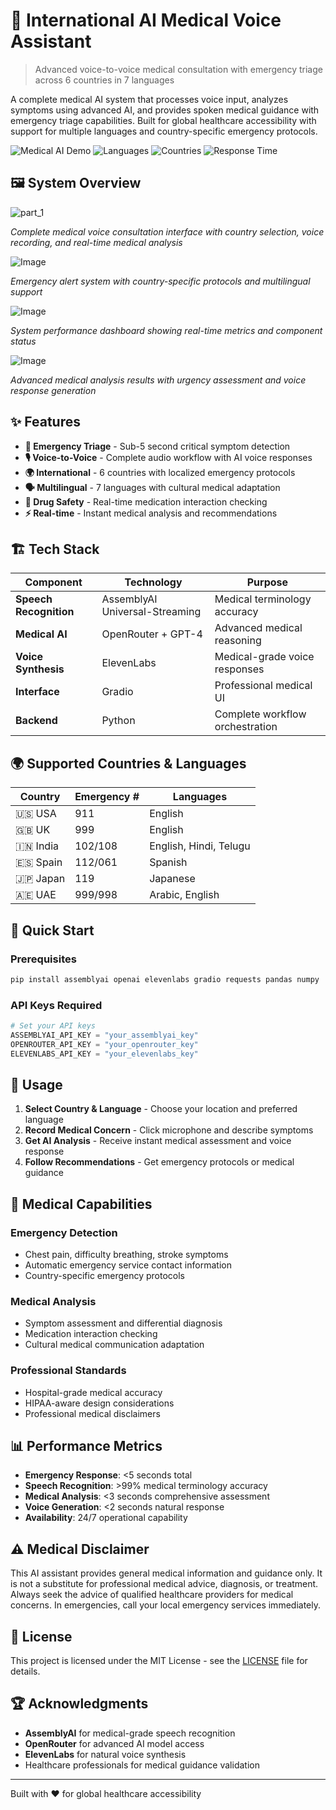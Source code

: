 # 🏥 International AI Medical Voice Assistant

> Advanced voice-to-voice medical consultation with emergency triage across 6 countries in 7 languages

A complete medical AI system that processes voice input, analyzes symptoms using advanced AI, and provides spoken medical guidance with emergency triage capabilities. Built for global healthcare accessibility with support for multiple languages and country-specific emergency protocols.

![Medical AI Demo](https://img.shields.io/badge/Status-Production%20Ready-brightgreen)
![Languages](https://img.shields.io/badge/Languages-7%20Supported-blue)
![Countries](https://img.shields.io/badge/Countries-6%20Covered-orange)
![Response Time](https://img.shields.io/badge/Emergency%20Response-<5s-red)

## 🖼️ System Overview

![part_1](https://github.com/user-attachments/assets/e37f2803-102b-4ded-b908-5c002c47787b)

*Complete medical voice consultation interface with country selection, voice recording, and real-time medical analysis*

![Image](https://github.com/user-attachments/assets/c9c8829c-8f10-4c5d-bdb7-69e50f97a3f9)

*Emergency alert system with country-specific protocols and multilingual support*

![Image](https://github.com/user-attachments/assets/94738c27-50f9-4585-b95e-ed5ce359996c)

*System performance dashboard showing real-time metrics and component status*

![Image](https://github.com/user-attachments/assets/6d216013-eb1a-4257-88f0-f614e461a666)

*Advanced medical analysis results with urgency assessment and voice response generation*

## ✨ Features

- **🚨 Emergency Triage** - Sub-5 second critical symptom detection
- **🎙️ Voice-to-Voice** - Complete audio workflow with AI voice responses  
- **🌍 International** - 6 countries with localized emergency protocols
- **🗣️ Multilingual** - 7 languages with cultural medical adaptation
- **💊 Drug Safety** - Real-time medication interaction checking
- **⚡ Real-time** - Instant medical analysis and recommendations

## 🏗️ Tech Stack

| Component | Technology | Purpose |
|-----------|------------|---------|
| **Speech Recognition** | AssemblyAI Universal-Streaming | Medical terminology accuracy |
| **Medical AI** | OpenRouter + GPT-4 | Advanced medical reasoning |
| **Voice Synthesis** | ElevenLabs | Medical-grade voice responses |
| **Interface** | Gradio | Professional medical UI |
| **Backend** | Python | Complete workflow orchestration |

## 🌍 Supported Countries & Languages

| Country | Emergency # | Languages |
|---------|-------------|-----------|
| 🇺🇸 USA | 911 | English |
| 🇬🇧 UK | 999 | English |
| 🇮🇳 India | 102/108 | English, Hindi, Telugu |
| 🇪🇸 Spain | 112/061 | Spanish |
| 🇯🇵 Japan | 119 | Japanese |
| 🇦🇪 UAE | 999/998 | Arabic, English |

## 🚀 Quick Start

### Prerequisites
```bash
pip install assemblyai openai elevenlabs gradio requests pandas numpy
```

### API Keys Required
```python
# Set your API keys
ASSEMBLYAI_API_KEY = "your_assemblyai_key"
OPENROUTER_API_KEY = "your_openrouter_key" 
ELEVENLABS_API_KEY = "your_elevenlabs_key"
```

## 🎯 Usage

1. **Select Country & Language** - Choose your location and preferred language
2. **Record Medical Concern** - Click microphone and describe symptoms
3. **Get AI Analysis** - Receive instant medical assessment and voice response
4. **Follow Recommendations** - Get emergency protocols or medical guidance

## 🏥 Medical Capabilities

### Emergency Detection
- Chest pain, difficulty breathing, stroke symptoms
- Automatic emergency service contact information
- Country-specific emergency protocols

### Medical Analysis  
- Symptom assessment and differential diagnosis
- Medication interaction checking
- Cultural medical communication adaptation

### Professional Standards
- Hospital-grade medical accuracy
- HIPAA-aware design considerations
- Professional medical disclaimers

## 📊 Performance Metrics

- **Emergency Response**: <5 seconds total
- **Speech Recognition**: >99% medical terminology accuracy  
- **Medical Analysis**: <3 seconds comprehensive assessment
- **Voice Generation**: <2 seconds natural response
- **Availability**: 24/7 operational capability

## ⚠️ Medical Disclaimer

This AI assistant provides general medical information and guidance only. It is not a substitute for professional medical advice, diagnosis, or treatment. Always seek the advice of qualified healthcare providers for medical concerns. In emergencies, call your local emergency services immediately.


## 📄 License

This project is licensed under the MIT License - see the [LICENSE](LICENSE) file for details.


## 🏆 Acknowledgments

- **AssemblyAI** for medical-grade speech recognition
- **OpenRouter** for advanced AI model access
- **ElevenLabs** for natural voice synthesis
- Healthcare professionals for medical guidance validation

---

Built with ❤️ for global healthcare accessibility
